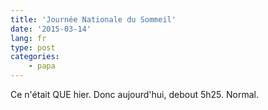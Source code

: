 ```yaml
---
title: 'Journée Nationale du Sommeil'
date: '2015-03-14'
lang: fr
type: post
categories:
    - papa
---
```


Ce n'était QUE hier. Donc aujourd'hui, debout 5h25. Normal.
